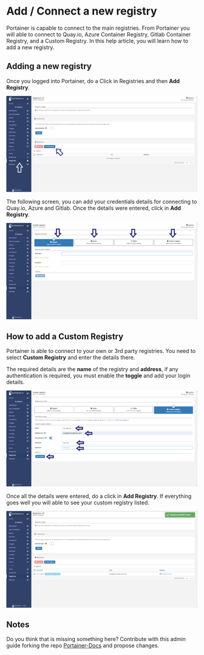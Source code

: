 # Add / Connect a new registry

Portainer is capable to connect to the main registries. From Portainer you will able to connect to Quay.io, Azure Container Registry, Gitlab Container Registry, and a Custom Registry. In this help article, you will learn how to add a new registry.

## Adding a new registry

Once you logged into Portainer, do a Click in Registries and then <b>Add Registry</b>.

![registries](assets/registry1.png)

The following screen, you can add your credentials details for connecting to Quay.io, Azure and Gitlab. Once the details were entered, click in <b>Add Registry</b>.

![registries](assets/registry2.png)

## How to add a Custom Registry

Portainer is able to connect to your own or 3rd party registries. You need to select <b>Custom Registry</b> and enter the details there.

The required details are the <b>name</b> of the registry and <b>address</b>, if any authentication is required, you must enable the <b>toggle</b> and add your login details.

![registries](assets/registry3.png)

Once all the details were entered, do a click in <b>Add Registry</b>. If everything goes well you will able to see your custom registry listed.

![registries](assets/registry4.png)

## Notes

Do you think that is missing something here? Contribute with this admin guide forking the repo [Portainer-Docs](https://github.com/portainer/portainer-docs) and propose changes.